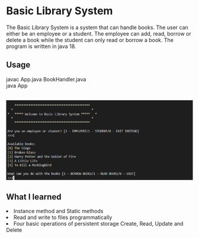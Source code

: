 # Basic Library System

The Basic Library System is a system that can handle books. The user can either be an employee or a student. The employee can add, read, borrow or delete a book while the student can only read or borrow a book. The program is written in java 18.

## Usage

<div>javac App.java BookHandler.java</div>
<div>java App</div><br>

![Welcome!](/Demo/Interface.png)

## What I learned

<li>Instance method and Static methods</li>
<li>Read and write to files programmatically</li>
<li>Four basic operations of persistent storage Create, Read, Update and Delete</li>
